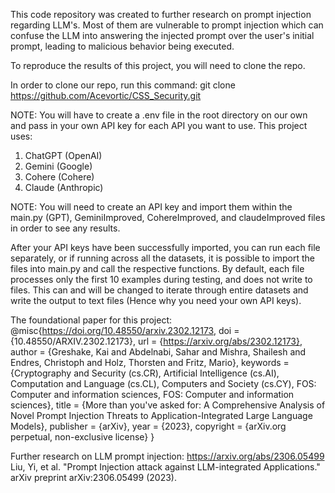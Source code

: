 This code repository was created to further research on prompt injection regarding LLM's. Most of them are vulnerable to prompt injection which can confuse the LLM into answering the injected prompt over the user's initial prompt, leading to malicious behavior being executed.

To reproduce the results of this project, you will need to clone the repo.

In order to clone our repo, run this command: git clone https://github.com/Acevortic/CSS_Security.git

NOTE: You will have to create a .env file in the root directory on our own and pass in your own API key for each API you want to use. This project uses:

1. ChatGPT (OpenAI)
2. Gemini (Google)
3. Cohere (Cohere)
4. Claude (Anthropic)

NOTE: You will need to create an API key and import them within the main.py (GPT), GeminiImproved, CohereImproved, and claudeImproved files in order to see any results.

After your API keys have been successfully imported, you can run each file separately, or if running across all the datasets, it is possible to import the files into main.py and call the respective functions.
By default, each file processes only the first 10 examples during testing, and does not write to files. This can and will be changed to iterate through entire datasets and write the output to text files (Hence why you need your own API keys).


The foundational paper for this project:
@misc{https://doi.org/10.48550/arxiv.2302.12173,
  doi = {10.48550/ARXIV.2302.12173},
  url = {https://arxiv.org/abs/2302.12173},
  author = {Greshake, Kai and Abdelnabi, Sahar and Mishra, Shailesh and Endres, Christoph and Holz, Thorsten and Fritz, Mario},
  keywords = {Cryptography and Security (cs.CR), Artificial Intelligence (cs.AI), Computation and Language (cs.CL), Computers and Society (cs.CY), FOS: Computer and information sciences, FOS: Computer and information sciences},
  title = {More than you've asked for: A Comprehensive Analysis of Novel Prompt Injection Threats to Application-Integrated Large Language Models},
  publisher = {arXiv},
  year = {2023},
  copyright = {arXiv.org perpetual, non-exclusive license}
}


Further research on LLM prompt injection:
https://arxiv.org/abs/2306.05499
Liu, Yi, et al. "Prompt Injection attack against LLM-integrated Applications." arXiv preprint arXiv:2306.05499 (2023).



